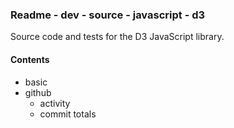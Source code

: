 ### Readme - dev - source - javascript - d3

Source code and tests for the D3 JavaScript library.

#### Contents
* basic
* github
  * activity
  * commit totals
